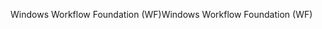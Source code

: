 <span data-ttu-id="48b65-101">Windows Workflow Foundation (WF)</span><span class="sxs-lookup"><span data-stu-id="48b65-101">Windows Workflow Foundation (WF)</span></span>